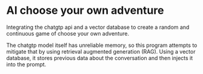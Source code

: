 # AI choose your own adventure

Integrating the chatgtp api and a vector database to create a random and continuous game of choose your own adventure.  
  
The chatgtp model itself has unreliable memory, so this program attempts to mitigate that by using retrieval augmented generation (RAG). Using a vector database, it stores previous data about the conversation and then injects it into the prompt.
